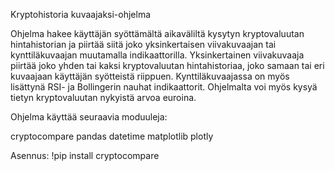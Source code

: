 Kryptohistoria kuvaajaksi-ohjelma

Ohjelma hakee käyttäjän syöttämältä aikaväliltä kysytyn kryptovaluutan hintahistorian ja piirtää siitä joko yksinkertaisen viivakuvaajan tai kynttiläkuvaajan muutamalla indikaattorilla. Yksinkertainen viivakuvaaja piirtää joko yhden tai kaksi kryptovaluutan hintahistoriaa, joko samaan tai eri kuvaajaan käyttäjän syötteistä riippuen. Kynttiläkuvaajassa on myös lisättynä RSI- ja Bollingerin nauhat indikaattorit. Ohjelmalta voi myös kysyä tietyn kryptovaluutan nykyistä arvoa euroina.

Ohjelma käyttää seuraavia moduuleja:

cryptocompare
pandas
datetime
matplotlib
plotly

Asennus:
!pip install cryptocompare
